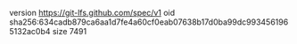 version https://git-lfs.github.com/spec/v1
oid sha256:634cadb879ca6aa1d7fe4a60cf0eab07638b17d0ba99dc9934561965132ac0b4
size 7491

